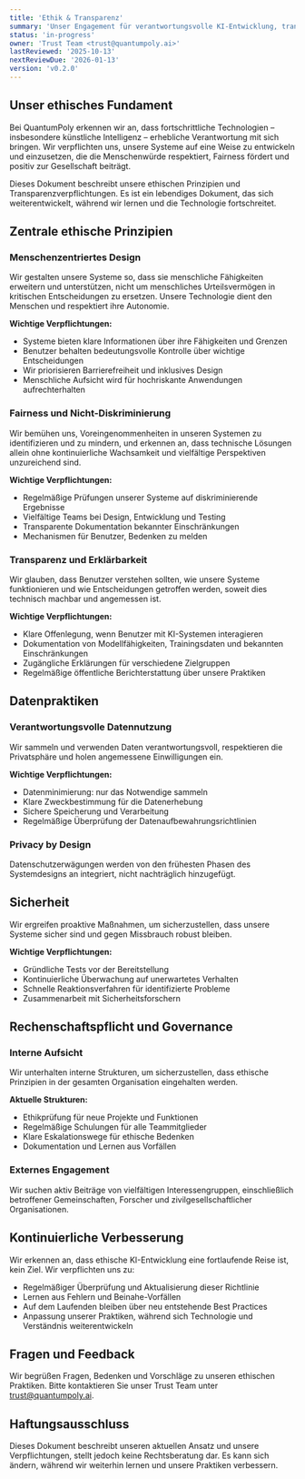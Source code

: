 ```yaml
---
title: 'Ethik & Transparenz'
summary: 'Unser Engagement für verantwortungsvolle KI-Entwicklung, transparente Praktiken und ethische Entscheidungsfindung in allen Aspekten unserer Arbeit.'
status: 'in-progress'
owner: 'Trust Team <trust@quantumpoly.ai>'
lastReviewed: '2025-10-13'
nextReviewDue: '2026-01-13'
version: 'v0.2.0'
---
```


## Unser ethisches Fundament

Bei QuantumPoly erkennen wir an, dass fortschrittliche Technologien – insbesondere künstliche Intelligenz – erhebliche Verantwortung mit sich bringen. Wir verpflichten uns, unsere Systeme auf eine Weise zu entwickeln und einzusetzen, die die Menschenwürde respektiert, Fairness fördert und positiv zur Gesellschaft beiträgt.

Dieses Dokument beschreibt unsere ethischen Prinzipien und Transparenzverpflichtungen. Es ist ein lebendiges Dokument, das sich weiterentwickelt, während wir lernen und die Technologie fortschreitet.

## Zentrale ethische Prinzipien

### Menschenzentriertes Design

Wir gestalten unsere Systeme so, dass sie menschliche Fähigkeiten erweitern und unterstützen, nicht um menschliches Urteilsvermögen in kritischen Entscheidungen zu ersetzen. Unsere Technologie dient den Menschen und respektiert ihre Autonomie.

**Wichtige Verpflichtungen:**

- Systeme bieten klare Informationen über ihre Fähigkeiten und Grenzen
- Benutzer behalten bedeutungsvolle Kontrolle über wichtige Entscheidungen
- Wir priorisieren Barrierefreiheit und inklusives Design
- Menschliche Aufsicht wird für hochriskante Anwendungen aufrechterhalten

### Fairness und Nicht-Diskriminierung

Wir bemühen uns, Voreingenommenheiten in unseren Systemen zu identifizieren und zu mindern, und erkennen an, dass technische Lösungen allein ohne kontinuierliche Wachsamkeit und vielfältige Perspektiven unzureichend sind.

**Wichtige Verpflichtungen:**

- Regelmäßige Prüfungen unserer Systeme auf diskriminierende Ergebnisse
- Vielfältige Teams bei Design, Entwicklung und Testing
- Transparente Dokumentation bekannter Einschränkungen
- Mechanismen für Benutzer, Bedenken zu melden

### Transparenz und Erklärbarkeit

Wir glauben, dass Benutzer verstehen sollten, wie unsere Systeme funktionieren und wie Entscheidungen getroffen werden, soweit dies technisch machbar und angemessen ist.

**Wichtige Verpflichtungen:**

- Klare Offenlegung, wenn Benutzer mit KI-Systemen interagieren
- Dokumentation von Modellfähigkeiten, Trainingsdaten und bekannten Einschränkungen
- Zugängliche Erklärungen für verschiedene Zielgruppen
- Regelmäßige öffentliche Berichterstattung über unsere Praktiken

## Datenpraktiken

### Verantwortungsvolle Datennutzung

Wir sammeln und verwenden Daten verantwortungsvoll, respektieren die Privatsphäre und holen angemessene Einwilligungen ein.

**Wichtige Verpflichtungen:**

- Datenminimierung: nur das Notwendige sammeln
- Klare Zweckbestimmung für die Datenerhebung
- Sichere Speicherung und Verarbeitung
- Regelmäßige Überprüfung der Datenaufbewahrungsrichtlinien

### Privacy by Design

Datenschutzerwägungen werden von den frühesten Phasen des Systemdesigns an integriert, nicht nachträglich hinzugefügt.

## Sicherheit

Wir ergreifen proaktive Maßnahmen, um sicherzustellen, dass unsere Systeme sicher sind und gegen Missbrauch robust bleiben.

**Wichtige Verpflichtungen:**

- Gründliche Tests vor der Bereitstellung
- Kontinuierliche Überwachung auf unerwartetes Verhalten
- Schnelle Reaktionsverfahren für identifizierte Probleme
- Zusammenarbeit mit Sicherheitsforschern

## Rechenschaftspflicht und Governance

### Interne Aufsicht

Wir unterhalten interne Strukturen, um sicherzustellen, dass ethische Prinzipien in der gesamten Organisation eingehalten werden.

**Aktuelle Strukturen:**

- Ethikprüfung für neue Projekte und Funktionen
- Regelmäßige Schulungen für alle Teammitglieder
- Klare Eskalationswege für ethische Bedenken
- Dokumentation und Lernen aus Vorfällen

### Externes Engagement

Wir suchen aktiv Beiträge von vielfältigen Interessengruppen, einschließlich betroffener Gemeinschaften, Forscher und zivilgesellschaftlicher Organisationen.

## Kontinuierliche Verbesserung

Wir erkennen an, dass ethische KI-Entwicklung eine fortlaufende Reise ist, kein Ziel. Wir verpflichten uns zu:

- Regelmäßiger Überprüfung und Aktualisierung dieser Richtlinie
- Lernen aus Fehlern und Beinahe-Vorfällen
- Auf dem Laufenden bleiben über neu entstehende Best Practices
- Anpassung unserer Praktiken, während sich Technologie und Verständnis weiterentwickeln

## Fragen und Feedback

Wir begrüßen Fragen, Bedenken und Vorschläge zu unseren ethischen Praktiken. Bitte kontaktieren Sie unser Trust Team unter trust@quantumpoly.ai.

## Haftungsausschluss

Dieses Dokument beschreibt unseren aktuellen Ansatz und unsere Verpflichtungen, stellt jedoch keine Rechtsberatung dar. Es kann sich ändern, während wir weiterhin lernen und unsere Praktiken verbessern.
